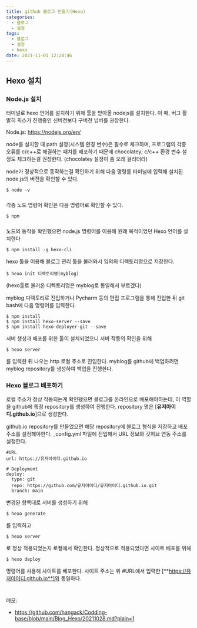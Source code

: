 ```yaml
---
title: github 블로그 만들기(Hexo)
categories: 
  - 블로그
  - 설정
tags: 
  - 블로그
  - 설정
  - hexo
date: 2021-11-01 12:24:46
---
```

## Hexo 설치
### Node.js 설치
터미널로 hexo 언어를 설치하기 위해 툴을 받아올 nodejs를 설치한다.
이 때, 버그 활발히 픽스가 진행중인 신버전보다 구버전 넘버를 권장한다.

Node.js: https://nodejs.org/en/


node를 설치할 때 path 설정(시스템 환경 변수)은 필수로 체크하며, 프로그램의 각종 오류를 c/c++로 해결하는 패치를 배포하기 때문에 chocolatey; c/c++ 환경 변수 설정도 체크하는걸 권장한다.
(chocolatey 설정이 좀 오래 걸리더라)

node가 정상적으로 동작하는걸 확인하기 위해 다음 명령를 터미널에 입력해 설치된 node.js의 버전을 확인할 수 있다.
```
$ node -v
```

###
각종 노드 명령어 확인은 다음 명령어로 확인할 수 있다.
```
$ npm
```
###
노드의 동작을 확인했으면 node.js 명령어를 이용해 원래 목적이었던 Hexo 언어를 설치한다
```
$ npm install -g hexo-cli
```
hexo 툴을 이용해 블로그 관리 툴을 불러와서 임의의 디렉토리명으로 저장한다.
```
$ hexo init 디렉토리명(myblog)
```
(hexo툴로 불러온 디렉토리명은 myblog로 통일해서 부르겠다)

myblog 디렉토리로 진입하거나 Pycharm 등의 편집 프로그램을 통해 진입한 뒤 git bash에 다음 명령어를 입력한다.
```
$ npm install
$ npm install hexo-server --save
$ npm install hexo-deployer-git --save
```
서버 생성과 배포를 위한 툴이 설치되었으니 서버 작동의 확인을 위해
```
$ hexo server
```
를 입력한 뒤 나오는 http 로컬 주소로 진입한다.
myblog를 github에 백업하려면 myblog repository를 생성하여 백업을 진행한다.

### Hexo 블로그 배포하기
로컬 주소가 정상 작동되는게 확인됐으면 블로그를 온라인으로 배포해야하는데, 이 역할을 github에 특정 repository를 생성하여 진행한다.
repository 명은 [**유저아이디.github.io**]으로 생성한다.

github.io repository를 만들었으면 해당 repository에 블로그 형식을 저장하고 배포 주소를 설정해야한다.
_config.yml 파일에 진입해서 URL 정보와 깃허브 연동 주소를 설정한다.
```
#URL
url: https://유저아이디.github.io
```
```
# Deployment
deploy:
  type: git
  repo: https://github.com/유저아이디/유저아이디.github.io.git
  branch: main
```
변경된 항목대로 서버를 생성하기 위해
```
$ hexo generate
```
를 입력하고
```
$ hexo server
```
로 정상 적용되었는지 로컬에서 확인한다.
정상적으로 적용되었다면 사이트 배포를 위해
```
$ hexo deploy
```
명령어를 사용해 사이트를 배포한다.
사이트 주소는 위 #URL에서 입력한 [**https://유저아이디.github.io**]와 동일하다.

#


메모:
- https://github.com/hangack/Codding-base/blob/main/Blog_Hexo/20211028.md?plain=1